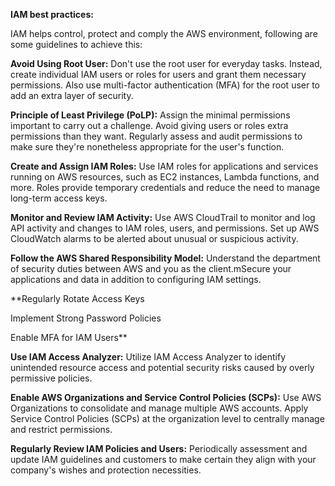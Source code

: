 **IAM best practices:**

IAM helps control, protect and comply the AWS environment, following are some guidelines to achieve this:

**Avoid Using Root User:** Don't use the root user for everyday tasks. Instead, create individual IAM users or roles for users and grant them necessary permissions. Also use multi-factor authentication (MFA) for the root user to add an extra layer of security.

**Principle of Least Privilege (PoLP):** Assign the minimal permissions important to carry out a challenge. Avoid giving users or roles extra permissions than they want. Regularly assess and audit permissions to make sure they're nonetheless appropriate for the user's function.

**Create and Assign IAM Roles:** Use IAM roles for applications and services running on AWS resources, such as EC2 instances, Lambda functions, and more. Roles provide temporary credentials and reduce the need to manage long-term access keys.

**Monitor and Review IAM Activity:** Use AWS CloudTrail to monitor and log API activity and changes to IAM roles, users, and permissions.
Set up AWS CloudWatch alarms to be alerted about unusual or suspicious activity.

**Follow the AWS Shared Responsibility Model:** Understand the department of security duties between AWS and you as the client.mSecure your applications and data in addition to configuring IAM settings.

**Regularly Rotate Access Keys

Implement Strong Password Policies

Enable MFA for IAM Users**

**Use IAM Access Analyzer:** Utilize IAM Access Analyzer to identify unintended resource access and potential security risks caused by overly permissive policies.

**Enable AWS Organizations and Service Control Policies (SCPs):**
Use AWS Organizations to consolidate and manage multiple AWS accounts. Apply Service Control Policies (SCPs) at the organization level to centrally manage and restrict permissions.

**Regularly Review IAM Policies and Users:** Periodically assessment and update IAM guidelines and customers to make certain they align with your company's wishes and protection necessities.

